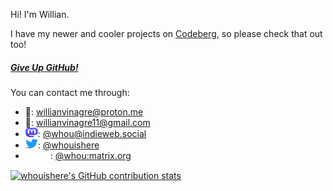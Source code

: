 Hi! I'm Willian.

I have my newer and cooler projects on [Codeberg](https://codeberg.org/whou), so please check that out too!

##### [Give Up GitHub!](https://sfconservancy.org/blog/2022/jun/30/give-up-github-launch/)

You can contact me through:
- 📧: [willianvinagre@proton.me](mailto:willianvinagre@proton.me)
- 📧: [willianvinagre11@gmail.com](mailto:willianvinagre11@gmail.com)
- <a href="https://joinmastodon.org"><img src="media/logo-purple.svg" width="20" height="15" alt="Mastodon"></a>: <a rel="me" href="https://indieweb.social/@whou"><span>@</span>whou<span>@</span>indieweb.social</a>
- <a href="https://twitter.com"><img src="media/Logo blue.svg" width="20" height="15" alt="Twitter"></a>: [@whouishere](https://twitter.com/whouishere)
- <a href="https://matrix.org"><img src="media/matrix-logo-white.svg" width="40" height="15" style="vertical-align: middle" alt="Matrix"></a>: [@whou:matrix.org](https://matrix.to/#/@whou:matrix.org)

[![whouishere's GitHub contribution stats](https://awesome-github-stats.azurewebsites.net/user-stats/whouishere?cardType=github&theme=github-dark&Title=009C37&Border=FEE000)](https://github.com/brunohbrito/awesome-github-stats)
